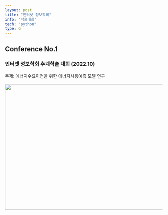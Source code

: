 ```yaml
---
layout: post
title: "인터넷 정보학회"
info: "학술대회"
tech: "python"
type: G
---
```


## Conference No.1
### 인터넷 정보학회 추계학술 대회 (2022.10)
주제: 에너지수요이전을 위한 에너지사용예측 모델 연구<br/>
<br/> 
<img src = "https://github.com/kjhwan98/kjhwan98.github.io/assets/104756502/092c8968-a493-4345-9e99-db8feeba7891" width="600" height="400"/>


